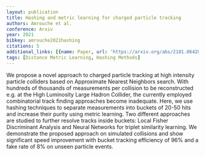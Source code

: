 ```yaml
---
layout: publication
title: Hashing and metric learning for charged particle tracking
authors: Amrouche et al.
conference: Arxiv
year: 2021
bibkey: amrouche2021hashing
citations: 5
additional_links: [{name: Paper, url: 'https://arxiv.org/abs/2101.06428'}]
tags: [Distance Metric Learning, Hashing Methods]
---
```

We propose a novel approach to charged particle tracking at high intensity
particle colliders based on Approximate Nearest Neighbors search. With hundreds
of thousands of measurements per collision to be reconstructed e.g. at the High
Luminosity Large Hadron Collider, the currently employed combinatorial track
finding approaches become inadequate. Here, we use hashing techniques to
separate measurements into buckets of 20-50 hits and increase their purity
using metric learning. Two different approaches are studied to further resolve
tracks inside buckets: Local Fisher Discriminant Analysis and Neural Networks
for triplet similarity learning. We demonstrate the proposed approach on
simulated collisions and show significant speed improvement with bucket
tracking efficiency of 96% and a fake rate of 8% on unseen particle events.